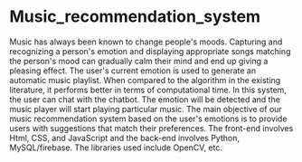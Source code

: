 # Music_recommendation_system
Music has always been known to change people's moods. Capturing and recognizing a person's emotion and displaying appropriate songs matching the person's mood can gradually calm their mind and end up giving a pleasing effect. 
The user's current emotion is used to generate an automatic music playlist. When compared to the algorithm in the existing literature, it performs better in terms of computational time.
In this system, the user can chat with the chatbot. The emotion will be detected and the music player will start playing particular music. The main objective of our music recommendation system based on the user's emotions is to provide users with suggestions that match their preferences.
The front-end involves Html, CSS, and JavaScript and the back-end involves Python, MySQL/firebase. The libraries used include OpenCV, etc. 
